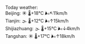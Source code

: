Today weather:  
Beijing: ☀️   🌡️+18°C 🌬️↖11km/h  
Tianjin: 🌫  🌡️+12°C 🌬️↑15km/h  
Shijiazhuang: 🌫  🌡️+15°C 🌬️↓4km/h  
Tangshan: ☀️   🌡️+17°C 🌬️↑18km/h  
